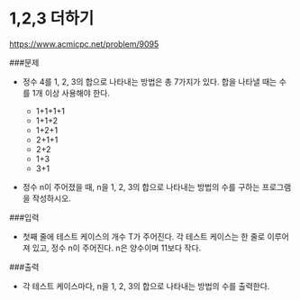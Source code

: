 1,2,3 더하기
=============
https://www.acmicpc.net/problem/9095

###문제
- 정수 4를 1, 2, 3의 합으로 나타내는 방법은 총 7가지가 있다. 합을 나타낼 때는 수를 1개 이상 사용해야 한다.
    - 1+1+1+1
    - 1+1+2
    - 1+2+1
    - 2+1+1
    - 2+2
    - 1+3
    - 3+1
    
- 정수 n이 주어졌을 때, n을 1, 2, 3의 합으로 나타내는 방법의 수를 구하는 프로그램을 작성하시오.

###입력
- 첫째 줄에 테스트 케이스의 개수 T가 주어진다. 각 테스트 케이스는 한 줄로 이루어져 있고, 정수 n이 주어진다. n은 양수이며 11보다 작다.

###출력
- 각 테스트 케이스마다, n을 1, 2, 3의 합으로 나타내는 방법의 수를 출력한다.
